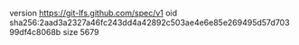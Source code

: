 version https://git-lfs.github.com/spec/v1
oid sha256:2aad3a2327a46fc243dd4a42892c503ae4e6e85e269495d57d70399df4c8068b
size 5679
